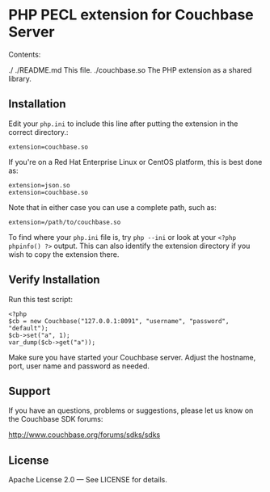 # PHP PECL extension for Couchbase Server

Contents:

  ./
  ./README.md       This file.
  ./couchbase.so    The PHP extension as a shared library.


## Installation

Edit your `php.ini` to include this line after putting the extension
in the correct directory.:

    extension=couchbase.so

If you're on a Red Hat Enterprise Linux or CentOS platform, this is
best done as:

    extension=json.so
    extension=couchbase.so

Note that in either case you can use a complete path, such as:

    extension=/path/to/couchbase.so

To find where your `php.ini` file is, try `php --ini` or
look at your `<?php phpinfo() ?>` output. This can also identify the
extension directory if you wish to copy the extension there.


## Verify Installation

Run this test script:

    <?php
    $cb = new Couchbase("127.0.0.1:8091", "username", "password", "default");
    $cb->set("a", 1);
    var_dump($cb->get("a"));

Make sure you have started your Couchbase server. Adjust the hostname,
port, user name and password as needed.


## Support

If you have an questions, problems or suggestions, please let us know
on the Couchbase SDK forums:

http://www.couchbase.org/forums/sdks/sdks

## License

Apache License 2.0 — See LICENSE for details.
